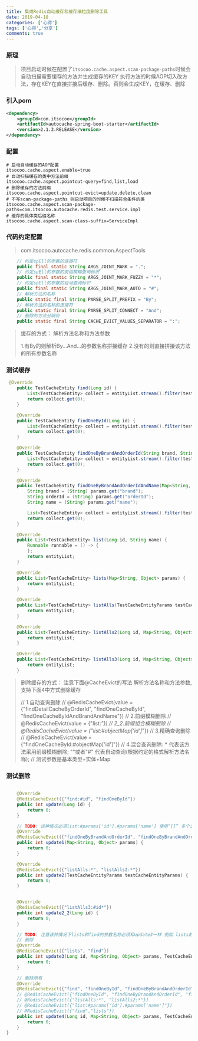 ```yaml
---
title: 集成Redis自动缓存和缓存细粒度删除工具
date: 2019-04-18
categories: ['心得']
tags: ['心得','分享']
comments: true
---
```


### 原理

>项目启动时候在配置了``itsocoo.cache.aspect.scan-package-paths``时候会自动扫描需要缓存的方法并生成缓存的KEY
>执行方法的时候AOP切入改方法，存在KEY在直接拼接后缓存、删除。否则会生成KEY，在缓存、删除

### 引入pom

```xml
<dependency>
    <groupId>com.itsocoo</groupId>
    <artifactId>autocache-spring-boot-starter</artifactId>
    <version>2.1.3.RELEASE</version>
</dependency>
```

### 配置

```properties
# 启动自动缓存的AOP配置
itsocoo.cache.aspect.enable=true
# 自动扫描缓存的类中方法前缀
itsocoo.cache.aspect.pointcut-query=find,list,load
# 删除缓存的方法前缀
itsocoo.cache.aspect.pointcut-evict=update,delete,clean
# 不写scan-package-paths 则启动项目的时候不扫描符合条件的类
itsocoo.cache.aspect.scan-package-paths=com.itsocoo.autocache.redis.test.service.impl
# 缓存的具体类后缀名称
itsocoo.cache.aspect.scan-class-suffix=ServiceImpl
```

### 代码约定配置

> com.itsocoo.autocache.redis.common.AspectTools

```java
    // 约定spEll的参数的连接符
    public final static String ARGS_JOINT_MARK = ".";
    // 约定spEll的参数的前缀模糊查询标识
    public final static String ARGS_JOINT_MARK_FUZZY = "*";
    // 约定spEll的参数的自动查询标识
    public final static String ARGS_JOINT_MARK_AUTO = "#";
    // 解析方法的名称
    public static final String PARSE_SPLIT_PREFIX = "By";
    // 解析方法的名称的连接符
    public static final String PARSE_SPLIT_CONNECT = "And";
    // 删除的方法分隔符
    public static final String CACHE_EVICT_VALUES_SEPARATOR = ":";
```

> 缓存的方式：
> 解析方法名称和方法参数
>
> 1.有By的则解析By...And...的参数名称拼接缓存
> 2.没有的则直接拼接该方法的所有参数名称 

### 测试缓存

```java
 @Override
    public TestCacheEntity find(Long id) {
        List<TestCacheEntity> collect = entityList.stream().filter(testCacheEntity -> testCacheEntity.getId() == id).collect(Collectors.toList());
        return collect.get(0);
    }

    @Override
    public TestCacheEntity findOneById(Long id) {
        List<TestCacheEntity> collect = entityList.stream().filter(testCacheEntity -> testCacheEntity.getId() == id).collect(Collectors.toList());
        return collect.get(0);
    }

    @Override
    public TestCacheEntity findOneByBrandAndOrderId(String brand, String orderId) {
        List<TestCacheEntity> collect = entityList.stream().filter(testCacheEntity -> testCacheEntity.getBrand().equalsIgnoreCase(brand) && testCacheEntity.getOrderId().equalsIgnoreCase(orderId)).collect(Collectors.toList());
        return collect.get(0);
    }

    @Override
    public TestCacheEntity findOneByBrandAndOrderIdAndName(Map<String, Object> params) {
        String brand = (String) params.get("brand");
        String orderId = (String) params.get("orderId");
        String name = (String) params.get("name");

        List<TestCacheEntity> collect = entityList.stream().filter(testCacheEntity -> testCacheEntity.getBrand().equalsIgnoreCase(brand) && testCacheEntity.getOrderId().equalsIgnoreCase(orderId) && testCacheEntity.getName().equalsIgnoreCase(name)).collect(Collectors.toList());
        return collect.get(0);
    }

    @Override
    public List<TestCacheEntity> list(Long id, String name) {
        Runnable runnable = () -> {
        };
        return entityList;
    }

    @Override
    public List<TestCacheEntity> lists(Map<String, Object> params) {
        return entityList;
    }

    @Override
    public List<TestCacheEntity> listAlls(TestCacheEntityParams testCacheEntityParams) {
        return entityList;
    }

    @Override
    public List<TestCacheEntity> listAlls2(Long id, Map<String, Object> objectMap, TestCacheEntityParams testCacheEntityParams) {
        return entityList;
    }

    @Override
    public List<TestCacheEntity> listAlls3(Long id, Map<String, Object> objectMap, TestCacheEntityParams testCacheEntityParams) {
        return entityList;
    }
```

> 删除缓存的方式：
> 注意下面@CacheEvict的写法
> 解析方法名称和方法参数,支持下面4中方式删除缓存
>
> // 1.自动查询删除
> // @RedisCacheEvict(value = {"findDetailCacheByOrderId", "findOneCacheById", "findOneCacheByIdAndBrandAndName"})
> // 2.前缀模糊删除
> // @RedisCacheEvict(value = {"list:*"})
> // 2_2.前缀组合模糊删除
> // @RedisCacheEvict(value = {"list:#objectMap['id']*"})
> // 3.精确查询删除
> // @RedisCacheEvict(value = {"findOneCacheById:#objectMap['id']"})
> // 4.混合查询删除: * 代表该方法采用前缀模糊删除; ""或者"#" 代表自动查询(根据约定的格式解析方法名称);
> // 测试参数是基本类型+实体+Map

### 测试删除

```java

    @Override
    @RedisCacheEvict({"find:#id", "findOneById"})
    public int update(Long id) {
        return 0;
    }

    // TODO: 该种情况必须list:#params['id'].#params['name'] 使用“[]” 多个之间使用“.”号连接
    @Override
    @RedisCacheEvict({"findOneByBrandAndOrderId", "findOneByBrandAndOrderIdAndName", "list:#params['id'].#params['name']"})
    public int update1(Map<String, Object> params) {
        return 0;
    }

    @Override
    @RedisCacheEvict({"listAlls:*", "listAlls2:*"})
    public int update2(TestCacheEntityParams testCacheEntityParams) {
        return 0;
    }


    @Override
    @RedisCacheEvict({"listAlls3:#id*"})
    public int update2_2(Long id) {
        return 0;
    }

    // TODO: 注意该种情况下lists和find的参数名称必须和update3一样 例如 lists的params; find的id
    // 删除
    @Override
    @RedisCacheEvict({"lists", "find"})
    public int update3(Long id, Map<String, Object> params, TestCacheEntityParams testCacheEntityParams) {
        return 0;
    }

    // 删除所有
    @Override
    @RedisCacheEvict({"find", "findOneById", "findOneByBrandAndOrderId", "findOneByBrandAndOrderIdAndName", "list:#params['id'].#params['name']", "lists", "listAlls:*", "listAlls2:*"})
    // @RedisCacheEvict({"findOneById", "findOneByBrandAndOrderId", "findOneByBrandAndOrderIdAndName"})
    // @RedisCacheEvict({"listAlls:*", "listAlls2:*"})
    // @RedisCacheEvict({"list:#params['id'].#params['name']"})
    // @RedisCacheEvict({"find","lists"})
    public int update4(Long id, Map<String, Object> params, TestCacheEntityParams testCacheEntityParams) {
        return 0;
    }
}
```


